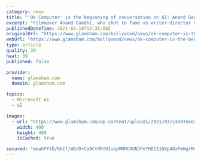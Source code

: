 ```yaml
---
category: news
title: "'Ok Computer' is the beginning of conversation on AI: Anand Gandhi"
excerpt: "Filmmaker Anand Gandhi, who shot to fame as writer-director of the globally-acclaimed 2012 release \"Ship Of Theseus\", has scripted and"
publishedDateTime: 2021-03-10T13:35:00Z
originalUrl: "https://www.glamsham.com/bollywood/news/ok-computer-is-the-beginning-of-conversation-on-ai-anand-gandhi"
webUrl: "https://www.glamsham.com/bollywood/news/ok-computer-is-the-beginning-of-conversation-on-ai-anand-gandhi"
type: article
quality: 39
heat: 39
published: false

provider:
  name: glamsham.com
  domain: glamsham.com

topics:
  - Microsoft AI
  - AI

images:
  - url: "https://www.glamsham.com/wp-content/uploads/2021/03/c3e07eeda3a6fedd833dcb8a1bb334df.jpg"
    width: 400
    height: 400
    isCached: true

secured: "maahPftD/8kEf/W6/D+Ca9Ct0RY0IxbpMNMC0UNJPeYHD111QXp4OzPmWgrMmx12vxvwbP5z6Wi42eUcGgVfbMutNCAsP0t+lfF8LTFpy+tPND7T8nWt6wX5Qnc/NgOFMWxdIl+xqYSWv5PaB5kSuebm8dRcCFfxllzZ4b7P7inqcg/w2vBIqLt9BqrcjTOI8tc79hAvZ7L/w7u1JsSlqFCvwOmcGSLBR5FyDLHxFt+j2lKfNF18AHr9bMkS/RbFvGJZ7FmHHPeF5s2LGcM9oE5aWSzf3B0PF5LQ5NYUEIxz9ww/2J0RM4gqkE2Oa8w8CfOAzQujUjpbp6Yy62twkCAlpKC4rx96JumPqughR4w=;NdbhvuGCFj/ppVgFcx9big=="
---
```


